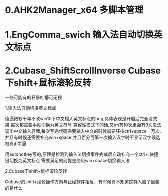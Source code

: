 # 0.AHK2Manager_x64 多脚本管理
# 1.EngComma_swich 输入法自动切换英文标点
# 2.Cubase_ShiftScrollInverse Cubase下shift+鼠标滚轮反转


一些可能有的狂暴吐槽可无视

1.输入法自动切换英文标点

傻逼微软十年不改win10下中文输入英文标点的bug,具体表现是开启后完全没效果.每次都需要手动切换为英文符号
兼容性模式下的话,又tm有10次里面有9次没法调出中文输入界面,每次写完代码需要输入中文的时候需要狂按ctrl+space一万次.并且有时候还需要补充win+space.并且百分百第一次输入汉字时不显示汉字候选框真jb牛逼

用autohotkey写的,原理是检测到输入法切换事件完成后自动补充一个ctrl+.快捷键切换为英文标点
需要满足的前提是使用win+space切换输入法

2.Cubase下shift+鼠标滚轮反转

Cubuse的shift+滚轮操作方向与正经软件相反，有时候真不知道这群人脑子里装的是什么